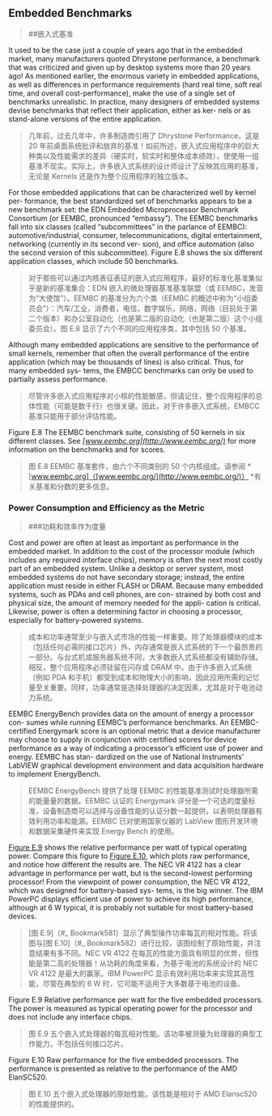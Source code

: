 ## Embedded Benchmarks

> ##嵌入式基准

It used to be the case just a couple of years ago that in the embedded market, many manufacturers quoted Dhrystone performance, a benchmark that was criticized and given up by desktop systems more than 20 years ago! As mentioned earlier, the enormous variety in embedded applications, as well as differences in performance requirements (hard real time, soft real time, and overall cost-performance), make the use of a single set of benchmarks unrealistic. In practice, many designers of embedded systems devise benchmarks that reflect their application, either as ker- nels or as stand-alone versions of the entire application.

> 几年前，过去几年中，许多制造商引用了 Dhrystone Performance，这是 20 年前桌面系统批评和放弃的基准！如前所述，嵌入式应用程序中的巨大种类以及性能需求的差异（硬实时，软实时和整体成本绩效），使使用一组基准不现实。实际上，许多嵌入式系统的设计师设计了反映其应用的基准，无论是 Kernels 还是作为整个应用程序的独立版本。

For those embedded applications that can be characterized well by kernel per- formance, the best standardized set of benchmarks appears to be a new benchmark set: the EDN Embedded Microprocessor Benchmark Consortium (or EEMBC, pronounced “embassy”). The EEMBC benchmarks fall into six classes (called “subcommittees” in the parlance of EEMBC): automotive/industrial, consumer, telecommunications, digital entertainment, networking (currently in its second ver- sion), and office automation (also the second version of this subcommittee). Figure E.8 shows the six different application classes, which include 50 benchmarks.

> 对于那些可以通过内核表征表征的嵌入式应用程序，最好的标准化基准集似乎是新的基准集合：EDN 嵌入的微处理器基准基准联盟（或 EEMBC，发音为“大使馆”）。EEMBC 的基准分为六个类（EEMBC 的概述中称为“小组委员会”）：汽车/工业，消费者，电信，数字娱乐，网络，网络（目前处于第二个版本）和办公室自动化（也是第二版的自动化（也是第二版）这个小组委员会）。图 E.8 显示了六个不同的应用程序类，其中包括 50 个基准。

Although many embedded applications are sensitive to the performance of small kernels, remember that often the overall performance of the entire application (which may be thousands of lines) is also critical. Thus, for many embedded sys- tems, the EMBCC benchmarks can only be used to partially assess performance.

> 尽管许多嵌入式应用程序对小核的性能敏感，但请记住，整个应用程序的总体性能（可能是数千行）也很关键。因此，对于许多嵌入式系统，EMBCC 基准只能用于部分评估性能。

Figure E.8 The EEMBC benchmark suite, consisting of 50 kernels in six different classes. See *[www.eembc.org](http://www.eembc.org/)* for more information on the benchmarks and for scores.

> 图 E.8 EEMBC 基准套件，由六个不同类别的 50 个内核组成。请参阅 * [www.eembc.org]（[www.eembc.org/](http://www.eembc.org/)） *有关基准和分数的更多信息。

### Power Consumption and Efficiency as the Metric

> ###功耗和效率作为度量

Cost and power are often at least as important as performance in the embedded market. In addition to the cost of the processor module (which includes any required interface chips), memory is often the next most costly part of an embedded system. Unlike a desktop or server system, most embedded systems do not have secondary storage; instead, the entire application must reside in either FLASH or DRAM. Because many embedded systems, such as PDAs and cell phones, are con- strained by both cost and physical size, the amount of memory needed for the appli- cation is critical. Likewise, power is often a determining factor in choosing a processor, especially for battery-powered systems.

> 成本和功率通常至少与嵌入式市场的性能一样重要。除了处理器模块的成本（包括任何必需的接口芯片）外，内存通常是嵌入式系统的下一个最昂贵的一部分。与台式机或服务器系统不同，大多数嵌入式系统都没有辅助存储。相反，整个应用程序必须驻留在闪存或 DRAM 中。由于许多嵌入式系统（例如 PDA 和手机）都受到成本和物理大小的影响，因此应用所需的记忆量至关重要。同样，功率通常是选择处理器的决定因素，尤其是对于电池动力系统。

EEMBC EnergyBench provides data on the amount of energy a processor con- sumes while running EEMBC’s performance benchmarks. An EEMBC-certified Energymark score is an optional metric that a device manufacturer may choose to supply in conjunction with certified scores for device performance as a way of indicating a processor’s efficient use of power and energy. EEMBC has stan- dardized on the use of National Instruments’ LabVIEW graphical development environment and data acquisition hardware to implement EnergyBench.

> EEMBC EnergyBench 提供了处理 EEMBC 的性能基准测试时处理器所需的能量量的数据。EEMBC 认证的 Energymark 评分是一个可选的度量标准，设备制造商可以选择与设备性能的认证分数一起提供，以表明处理器有效利用功率和能源。EEMBC 已对使用国家仪器的 LabView 图形开发环境和数据采集硬件来实现 Energy Bench 的使用。

[Figure E.9](#_bookmark581) shows the relative performance per watt of typical operating power. Compare this figure to [Figure E.10](#_bookmark582), which plots raw performance, and notice how different the results are. The NEC VR 4122 has a clear advantage in performance per watt, but is the second-lowest performing processor! From the viewpoint of power consumption, the NEC VR 4122, which was designed for battery-based sys- tems, is the big winner. The IBM PowerPC displays efficient use of power to achieve its high performance, although at 6 W typical, it is probably not suitable for most battery-based devices.

> [图 E.9]（#_ Bookmark581）显示了典型操作功率每瓦的相对性能。将该图与[图 E.10]（#_ Bookmark582）进行比较，该图绘制了原始性能，并注意结果有多不同。NEC VR 4122 在每瓦的性能方面具有明显的优势，但性能是第二高的处理器！从功耗的角度来看，为基于电池的系统设计的 NEC VR 4122 是最大的赢家。IBM PowerPC 显示有效利用功率来实现其高性能，尽管在典型的 6 W 时，它可能不适用于大多数基于电池的设备。

Figure E.9 Relative performance per watt for the five embedded processors. The power is measured as typical operating power for the processor and does not include any interface chips.

> 图 E.9 五个嵌入式处理器的每瓦相对性能。该功率被测量为处理器的典型工作能力，不包括任何接口芯片。

Figure E.10 Raw performance for the five embedded processors. The performance is presented as relative to the performance of the AMD ElanSC520.

> 图 E.10 五个嵌入式处理器的原始性能。该性能是相对于 AMD Elansc520 的性能提供的。
